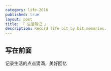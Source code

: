 ```yaml
---
category: life-2016
published: true
layout: post
title: 『 生活随记 』
description: Record life bit by bit,memories.
---
```


## 写在前面

记录生活的点点滴滴，美好回忆

